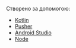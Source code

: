Створено за допомогою:
- [Kotlin](https://kotlinlang.org/)
- [Pusher](https://pusher.com/)
- [Android Studio](https://developer.android.com/studio/)
- [Node](https://nodejs.org/en/download/)
